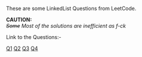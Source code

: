 These are some LinkedList Questions from LeetCode.

<b> CAUTION: </b> <br>
<i> <s>Some</s> Most of the solutions are inefficient as f-ck </i>

Link to the Questions:-

[Q1](https://leetcode.com/problems/add-two-numbers/) [Q2](https://leetcode.com/problems/linked-list-cycle/) [Q3](https://leetcode.com/problems/palindrome-linked-list/) [Q4](https://leetcode.com/problems/remove-linked-list-elements/)
